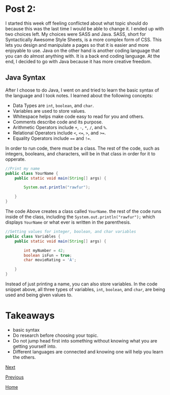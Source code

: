 # Post 2:
I started this week off feeling conflicted about what topic should do because 
this was the last time I would be able to change it. I ended up with two choices 
left. My choices were SASS and Java. SASS, short for Syntactically Awesome Style 
Sheets, is a more complex form of CSS. This lets you design and manipulate a 
pages so that it is easier and more enjoyable to use. Java on the other hand is 
another coding language that you can do almost anything with. It is a back end 
coding language. At the end, I decided to go with Java because it has more 
creative freedom.

## Java Syntax
After I choose to do Java, I went on and tried to learn the basic syntax of the 
language and I took notes. I learned about the following concepts:
+   Data Types are `int`, `boolean`, and `char`.
+	Variables are used to store values.
+	Whitespace helps make code easy to read for you and others.
+	Comments describe code and its purpose.
+	Arithmetic Operators include `+`, `-`, `*`, `/`, and `%`.
+	Relational Operators include `<`, `<=`, `>`, and `>=`.
+	Equality Operators include `==` and `!=`.

In order to run code, there must be a class. The rest of the code, such as 
integers, booleans, and characters,  will be in that class in order for it to opperate.

```Java
//Print my name
public class YourName {
	public static void main(String[] args) {

		System.out.println("rawfur");

	}
}
```

The code Above creates a class called `YourName`. the rest of the code runs 
inside of the class, including the `System.out.println("rawfur");` which 
displays `YourName` or what ever is written in the parenthesis.


```Java
//Setting values for integer, boolean, and char variables
public class Variables {
	public static void main(String[] args) {

		int myNumber = 42;
		boolean isFun = true; 
		char movieRating = 'A'; 

	}
}
```

Instead of just printing a name, you can also store variables.
In the code snippet above, all three types of variables, `int`, `boolean`, and 
`char`, are being used and being given values to.

# Takeaways
+ basic syntax
+ Do research before choosing your topic.
+ Do not jump head first into something without knowing what you are getting yourself into.
+ Different languages are connected and knowing one will help you learn the others.



[Next](blog3.md)

[Previous](blog1.md)

[Home](../README.md)